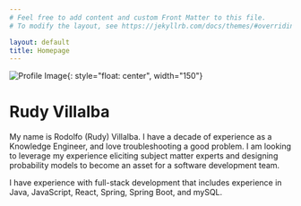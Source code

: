 ```yaml
---
# Feel free to add content and custom Front Matter to this file.
# To modify the layout, see https://jekyllrb.com/docs/themes/#overriding-theme-defaults

layout: default
title: Homepage
---
```

![Profile Image](assets/images/ProfilePhoto.jpg){: style="float: center", width="150"}
# Rudy Villalba

My name is Rodolfo (Rudy) Villalba. I have a decade of experience as a Knowledge Engineer, and love troubleshooting a good problem. I am looking to leverage my experience eliciting subject matter experts and designing probability models to become an asset for a software development team.

I have experience with full-stack development that includes experience in Java, JavaScript, React, Spring, Spring Boot, and mySQL.
